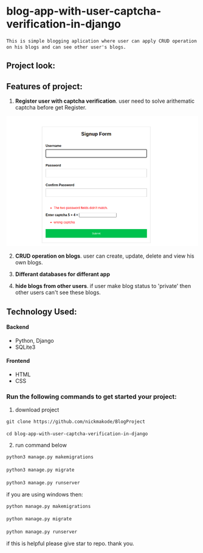 # blog-app-with-user-captcha-verification-in-django
    
    This is simple blogging aplication where user can apply CRUD operation on his blogs and can see other user's blogs. 

## Project look:

## Features of project:


1. **Register user with captcha verification**. user need to solve arithematic captcha before get Register.
<p align="center" width="100%">
    <img src="https://github.com/dwipalshrirao/blog-app-with-user-captcha-verification-in-django/blob/main/screenshot.png"> 
</p>

2. **CRUD operation on blogs**. user can create, update, delete and view his own blogs.

3. **Differant databases for differant app**

4. **hide blogs from other users**. if user make blog status to 'private' then other users can't see these blogs.


  ## Technology Used:

  #### Backend

  * Python, Django
  * SQLite3
  #### Frontend
  * HTML
  * CSS

  ### Run the following commands to get started your project:

  1. download project

  ```
  git clone https://github.com/nickmakode/BlogProject

  cd blog-app-with-user-captcha-verification-in-django
  ```


  2. run command below

  ```python
  python3 manage.py makemigrations

  python3 manage.py migrate

  python3 manage.py runserver
  ```

  if you are using windows then:
  
  ```python
  python manage.py makemigrations

  python manage.py migrate

  python manage.py runserver
```

  if this is helpful please give star to repo. 
  thank you.
